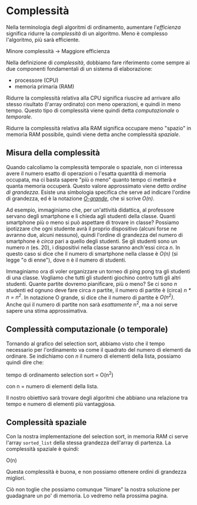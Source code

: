# Complessità

Nella terminologia degli algoritmi di ordinamento, aumentare l'_efficienza_ significa ridurre la _complessità_ di un algoritmo. Meno è complesso l'algoritmo, più sarà efficiente.

<p class="centered">
Minore complessità -> Maggiore efficienza
</p>

Nella definizione di _complessità_, dobbiamo fare riferimento come sempre ai due componenti fondamentali di un sistema di elaborazione:

- processore (CPU)
- memoria primaria (RAM)

Ridurre la complessità relativa alla CPU significa riuscire ad arrivare allo stesso risultato (l'array ordinato) con meno operazioni, e quindi in meno tempo. Questo tipo di complessità viene quindi detta _computazionale_ o _temporale_.

Ridurre la complessità relativa alla RAM significa occupare meno "spazio" in memoria RAM possibile, quindi viene detta anche complessità _spaziale_.

## Misura della complessità
Quando calcoliamo la complessità temporale o spaziale, non ci interessa avere il numero esatto di operazioni o l'esatta quantità di memoria occupata, ma ci basta sapere "più o meno" quanto tempo ci metterà e quanta memoria occuperà. Questo valore approssimato viene detto _ordine di grandezza_. Esiste una simbologia specifica che serve ad indicare l'ordine di grandezza, ed è la notazione _[O-grande](https://it.wikipedia.org/wiki/O-grande)_, che si scrive _O(n)_.

Ad esempio, immaginiamo che, per un'attività didattica, al professore servano degli smartphone e li chieda agli studenti della classe. Quanti smartphone più o meno si può aspettare di trovare in classe? Possiamo ipotizzare che ogni studente avrà il proprio dispositivo (alcuni forse ne avranno due, alcuni nessuno), quindi l'ordine di grandezza del numero di smartphone è _circa_ pari a quello degli studenti. Se gli studenti sono un numero _n_ (es. 20), i dispositivi nella classe saranno anch'essi circa _n_. In questo caso si dice che il numero di smartphone nella classe è _O(n)_ (si legge "o di enne"), dove n è il numero di studenti.

Immaginiamo ora di voler organizzare un torneo di ping pong tra gli studenti di una classe. Vogliamo che tutti gli studenti giochino contro tutti gli altri studenti. Quante partite dovremo pianificare, più o meno? Se ci sono _n_ studenti ed ognuno deve fare circa _n_ partite, il numero di partite è (circa) _n * n = n<sup>2</sup>_. In notazione O grande, si dice che il numero di partite è _O(n<sup>2</sup>)_. Anche qui il numero di partite non sarà _esattamente_ n<sup>2</sup>, ma a noi serve sapere una stima approssimativa.

## Complessità computazionale (o temporale)
Tornando al grafico del selection sort, abbiamo visto che il tempo necessario per l'ordinamento va come il quadrato del numero di elementi da ordinare. Se indichiamo con _n_ il numero di elementi della lista, possiamo quindi dire che:

<p class="centered">
 tempo di ordinamento selection sort = O(n<sup>2</sup>)
</p>

con n = numero di elementi della lista.

Il nostro obiettivo sarà trovare degli algoritmi che abbiano una relazione tra tempo e numero di elementi più vantaggiosa.

## Complessità spaziale
Con la nostra implementazione del selection sort, in memoria RAM ci serve l'array `sorted_list` della stessa grandezza dell'array di partenza. La complessità spaziale è quindi:

<p class="centered">
 O(n)
</p>

Questa complessità è buona, e non possiamo ottenere ordini di grandezza migliori.

Ciò non toglie che possiamo comunque "limare" la nostra soluzione per guadagnare un po' di memoria. Lo vedremo nella prossima pagina.